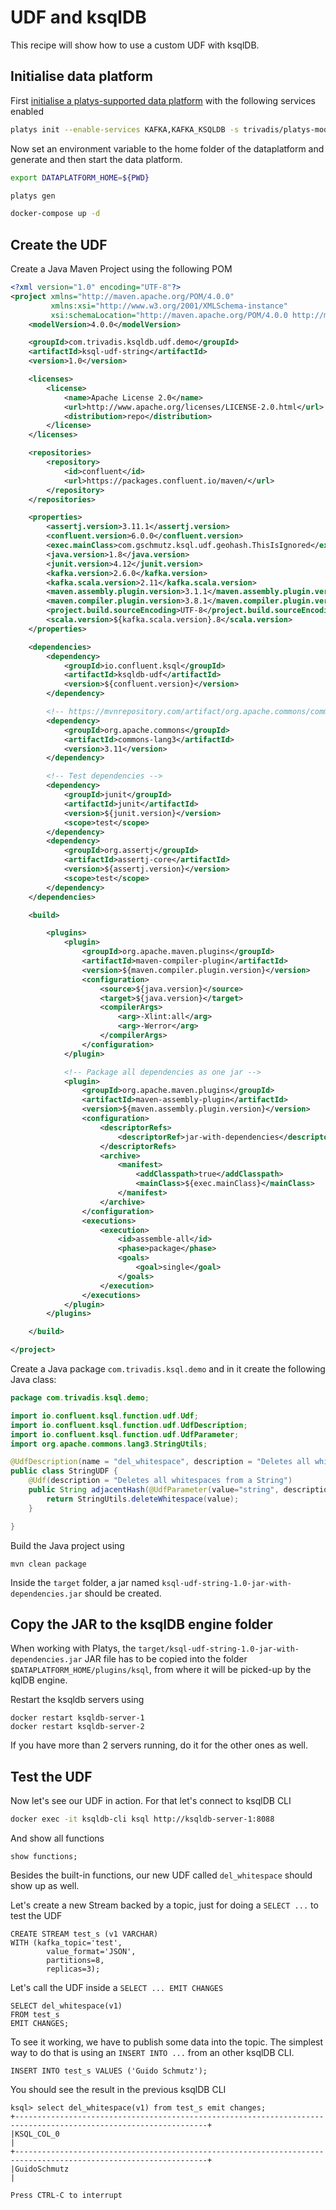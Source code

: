 # UDF and ksqlDB

This recipe will show how to use a custom UDF with ksqlDB. 

## Initialise data platform

First [initialise a platys-supported data platform](../documentation/getting-started.md) with the following services enabled

```bash
platys init --enable-services KAFKA,KAFKA_KSQLDB -s trivadis/platys-modern-data-platform -w 1.9.1
```

Now set an environment variable to the home folder of the dataplatform and generate and then start the data platform. 

```bash
export DATAPLATFORM_HOME=${PWD}

platys gen

docker-compose up -d
```

## Create the UDF

Create a Java Maven Project using the following POM

```xml
<?xml version="1.0" encoding="UTF-8"?>
<project xmlns="http://maven.apache.org/POM/4.0.0"
         xmlns:xsi="http://www.w3.org/2001/XMLSchema-instance"
         xsi:schemaLocation="http://maven.apache.org/POM/4.0.0 http://maven.apache.org/xsd/maven-4.0.0.xsd">
    <modelVersion>4.0.0</modelVersion>

    <groupId>com.trivadis.ksqldb.udf.demo</groupId>
    <artifactId>ksql-udf-string</artifactId>
    <version>1.0</version>

    <licenses>
        <license>
            <name>Apache License 2.0</name>
            <url>http://www.apache.org/licenses/LICENSE-2.0.html</url>
            <distribution>repo</distribution>
        </license>
    </licenses>

    <repositories>
        <repository>
            <id>confluent</id>
            <url>https://packages.confluent.io/maven/</url>
        </repository>
    </repositories>

    <properties>
        <assertj.version>3.11.1</assertj.version>
        <confluent.version>6.0.0</confluent.version>
        <exec.mainClass>com.gschmutz.ksql.udf.geohash.ThisIsIgnored</exec.mainClass>
        <java.version>1.8</java.version>
        <junit.version>4.12</junit.version>
        <kafka.version>2.6.0</kafka.version>
        <kafka.scala.version>2.11</kafka.scala.version>
        <maven.assembly.plugin.version>3.1.1</maven.assembly.plugin.version>
        <maven.compiler.plugin.version>3.8.1</maven.compiler.plugin.version>
        <project.build.sourceEncoding>UTF-8</project.build.sourceEncoding>
        <scala.version>${kafka.scala.version}.8</scala.version>
    </properties>

    <dependencies>
        <dependency>
            <groupId>io.confluent.ksql</groupId>
            <artifactId>ksqldb-udf</artifactId>
            <version>${confluent.version}</version>
        </dependency>

        <!-- https://mvnrepository.com/artifact/org.apache.commons/commons-lang3 -->
        <dependency>
            <groupId>org.apache.commons</groupId>
            <artifactId>commons-lang3</artifactId>
            <version>3.11</version>
        </dependency>

        <!-- Test dependencies -->
        <dependency>
            <groupId>junit</groupId>
            <artifactId>junit</artifactId>
            <version>${junit.version}</version>
            <scope>test</scope>
        </dependency>
        <dependency>
            <groupId>org.assertj</groupId>
            <artifactId>assertj-core</artifactId>
            <version>${assertj.version}</version>
            <scope>test</scope>
        </dependency>
    </dependencies>

    <build>

        <plugins>
            <plugin>
                <groupId>org.apache.maven.plugins</groupId>
                <artifactId>maven-compiler-plugin</artifactId>
                <version>${maven.compiler.plugin.version}</version>
                <configuration>
                    <source>${java.version}</source>
                    <target>${java.version}</target>
                    <compilerArgs>
                        <arg>-Xlint:all</arg>
                        <arg>-Werror</arg>
                    </compilerArgs>
                </configuration>
            </plugin>

            <!-- Package all dependencies as one jar -->
            <plugin>
                <groupId>org.apache.maven.plugins</groupId>
                <artifactId>maven-assembly-plugin</artifactId>
                <version>${maven.assembly.plugin.version}</version>
                <configuration>
                    <descriptorRefs>
                        <descriptorRef>jar-with-dependencies</descriptorRef>
                    </descriptorRefs>
                    <archive>
                        <manifest>
                            <addClasspath>true</addClasspath>
                            <mainClass>${exec.mainClass}</mainClass>
                        </manifest>
                    </archive>
                </configuration>
                <executions>
                    <execution>
                        <id>assemble-all</id>
                        <phase>package</phase>
                        <goals>
                            <goal>single</goal>
                        </goals>
                    </execution>
                </executions>
            </plugin>
        </plugins>

    </build>

</project>
```

Create a Java package `com.trivadis.ksql.demo` and in it create the following Java class:

```java
package com.trivadis.ksql.demo;

import io.confluent.ksql.function.udf.Udf;
import io.confluent.ksql.function.udf.UdfDescription;
import io.confluent.ksql.function.udf.UdfParameter;
import org.apache.commons.lang3.StringUtils;

@UdfDescription(name = "del_whitespace", description = "Deletes all whitespaces from a String")
public class StringUDF {
	@Udf(description = "Deletes all whitespaces from a String")
	public String adjacentHash(@UdfParameter(value="string", description = "the string to apply the function on") String value) {
		return StringUtils.deleteWhitespace(value);
	}

}
```

Build the Java project using

```
mvn clean package
```

Inside the `target` folder, a jar named `ksql-udf-string-1.0-jar-with-dependencies.jar` should be created. 


## Copy the JAR to the ksqlDB engine folder

When working with Platys, the `target/ksql-udf-string-1.0-jar-with-dependencies.jar` JAR file has to be copied into the folder `$DATAPLATFORM_HOME/plugins/ksql`, from where it will be picked-up by the kqlDB engine. 

Restart the ksqldb servers using 

```
docker restart ksqldb-server-1
docker restart ksqldb-server-2
```

If you have more than 2 servers running, do it for the other ones as well. 

## Test the UDF

Now let's see our UDF in action. For that let's connect to ksqlDB CLI

```bash
docker exec -it ksqldb-cli ksql http://ksqldb-server-1:8088
```

And show all functions

```
show functions;
```

Besides the built-in functions, our new UDF called `del_whitespace` should show up as well. 

Let's create a new Stream backed by a topic, just for doing a `SELECT ...` to test the UDF

```
CREATE STREAM test_s (v1 VARCHAR) 
WITH (kafka_topic='test',
        value_format='JSON',
        partitions=8,
        replicas=3);
```

Let's call the UDF inside a `SELECT ... EMIT CHANGES`

```
SELECT del_whitespace(v1) 
FROM test_s 
EMIT CHANGES;
```

To see it working, we have to publish some data into the topic. The simplest way to do that is using an `INSERT INTO ...` from an other ksqlDB CLI. 

```
INSERT INTO test_s VALUES ('Guido Schmutz');
```

You should see the result in the previous ksqlDB CLI

```
ksql> select del_whitespace(v1) from test_s emit changes;
+-----------------------------------------------------------------------------------------------------------------+
|KSQL_COL_0                                                                                                       |
+-----------------------------------------------------------------------------------------------------------------+
|GuidoSchmutz                                                                                                     |

Press CTRL-C to interrupt
```
        



